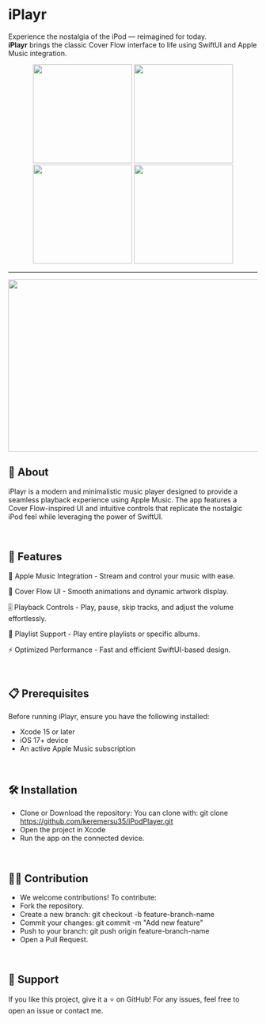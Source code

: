 # iPlayr

Experience the nostalgia of the iPod — reimagined for today.  
**iPlayr** brings the classic Cover Flow interface to life using SwiftUI and Apple Music integration.

<div align="center">
  <img src="https://github.com/user-attachments/assets/5ba23608-a129-43af-8e5a-40420519c92c" width="200" />
  <img src="https://github.com/user-attachments/assets/bd7c1f93-0704-4079-af60-5928f0042f54" width="200" />
  <img src="https://github.com/user-attachments/assets/ce615eb9-0662-4f1a-953a-cd76972d2c66" width="200" />
  <img src="https://github.com/user-attachments/assets/3c4a05a6-f250-46cd-8206-04ecc6ea716a" width="200" />
</div>

<hr>

<div align="center">
  <img src="https://github.com/user-attachments/assets/07fd3811-a954-42f9-83fe-9dc0c5ce4cac" width="840" height="348" />
</div>

## 📌 About

iPlayr is a modern and minimalistic music player designed to provide a seamless playback experience using Apple Music. The app features a Cover Flow-inspired UI and intuitive controls that replicate the nostalgic iPod feel while leveraging the power of SwiftUI.

<br>

## 🚀 Features

🎵 Apple Music Integration - Stream and control your music with ease.

🎨 Cover Flow UI - Smooth animations and dynamic artwork display.

🎚 Playback Controls - Play, pause, skip tracks, and adjust the volume effortlessly.

🔄 Playlist Support - Play entire playlists or specific albums.

⚡ Optimized Performance - Fast and efficient SwiftUI-based design.

<br>

## 📋 Prerequisites

 Before running iPlayr, ensure you have the following installed:

- Xcode 15 or later
- iOS 17+ device
- An active Apple Music subscription

<br>

## 🛠 Installation

- Clone or Download the repository:
You can clone with:
git clone https://github.com/keremersu35/iPodPlayer.git
- Open the project in Xcode
- Run the app on the connected device.

<br>

## 👨‍💻 Contribution

- We welcome contributions! To contribute:
- Fork the repository.
- Create a new branch: git checkout -b feature-branch-name
- Commit your changes: git commit -m "Add new feature"
- Push to your branch: git push origin feature-branch-name
- Open a Pull Request.

<br>

## 🤝 Support

If you like this project, give it a ⭐ on GitHub! For any issues, feel free to open an issue or contact me.
